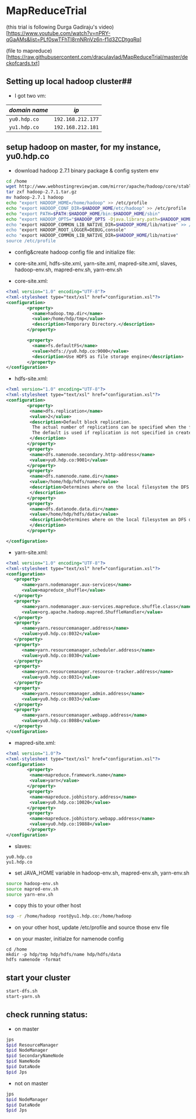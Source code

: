 # MapReduceTrial

 (this trial is following Durga Gadiraju's video)[https://www.youtube.com/watch?v=nPRY-qGaAMs&list=PLf0swTFhTI8rnNRnVz6n-f1d3ZCDtgqRq]

 (file to mapreduce)[https://raw.githubusercontent.com/draculavlad/MapReduceTrial/master/deckofcards.txt]


## Setting up local hadoop cluster##

* I got two vm:

 *domain name* | *ip*
------------|------------
`yu0.hdp.co`|`192.168.212.177`
`yu1.hdp.co`|`192.168.212.181`

## setup hadoop on master, for my instance, yu0.hdp.co
* download hadoop 2.7.1 binary package & config system env
```bash
cd /home
wget http://www.webhostingreviewjam.com/mirror/apache/hadoop/core/stable/hadoop-2.7.1.tar.gz
tar zxf hadoop-2.7.1.tar.gz
mv hadoop-2.7.1 hadoop
echo "export HADOOP_HOME=/home/hadoop" >> /etc/profile
echo "export HADOOP_CONF_DIR=$HADOOP_HOME/etc/hadoop" >> /etc/profile
echo "export PATH=$PATH:$HADOOP_HOME/bin:$HADOOP_HOME/sbin"
echo "export HADOOP_OPTS="$HADOOP_OPTS -Djava.library.path=$HADOOP_HOME/lib/" >> /etc/profile
echo "export HADOOP_COMMON_LIB_NATIVE_DIR=$HADOOP_HOME/lib/native" >> /etc/profile
echo "export HADOOP_ROOT_LOGGER=DEBUG,console"
echo "export HADOOP_COMMON_LIB_NATIVE_DIR=$HADOOP_HOME/lib/native"
source /etc/profile
```
* config&create hadoop config file and initialize file:
* core-site.xml, hdfs-site.xml, yarn-site.xml, mapred-site.xml, slaves, hadoop-env.sh, mapred-env.sh, yarn-env.sh

* core-site.xml:
```xml
<?xml version="1.0" encoding="UTF-8"?>
<?xml-stylesheet type="text/xsl" href="configuration.xsl"?>
<configuration>
        <property>
          <name>hadoop.tmp.dir</name>
          <value>/home/hdp/tmp</value>
          <description>Temporary Directory.</description>
        </property>

        <property>
          <name>fs.defaultFS</name>
          <value>hdfs://yu0.hdp.co:9000</value>
          <description>Use HDFS as file storage engine</description>
        </property>
</configuration>
```

* hdfs-site.xml:
```xml
<?xml version="1.0" encoding="UTF-8"?>
<?xml-stylesheet type="text/xsl" href="configuration.xsl"?>
<configuration>
        <property>
         <name>dfs.replication</name>
         <value>2</value>
         <description>Default block replication.
          The actual number of replications can be specified when the file is created.
          The default is used if replication is not specified in create time.
         </description>
        </property>
        <property>
         <name>dfs.namenode.secondary.http-address</name>
         <value>yu0.hdp.co:9001</value>
        </property>
        <property>
         <name>dfs.namenode.name.dir</name>
         <value>/home/hdp/hdfs/name</value>
         <description>Determines where on the local filesystem the DFS name node should store the name table(fsimage). If this is a comma-delimited list of directories then the name table is replicated in all of the directories, for redundancy.
         </description>
        </property>
        <property>
         <name>dfs.datanode.data.dir</name>
         <value>/home/hdp/hdfs/data</value>
         <description>Determines where on the local filesystem an DFS data node should store its blocks. If this is a comma-delimited list of directories, then data will be stored in all named directories, typically on different devices. Directories that do not exist are ignored.
         </description>
        </property>

</configuration>
```

* yarn-site.xml:
```xml
<?xml version="1.0" encoding="UTF-8"?>
<?xml-stylesheet type="text/xsl" href="configuration.xsl"?>
<configuration>
   <property>
      <name>yarn.nodemanager.aux-services</name>
      <value>mapreduce_shuffle</value>
   </property>
   <property>
      <name>yarn.nodemanager.aux-services.mapreduce.shuffle.class</name>
      <value>org.apache.hadoop.mapred.ShuffleHandler</value>
   </property>
   <property>
      <name>yarn.resourcemanager.address</name>
      <value>yu0.hdp.co:8032</value>
   </property>
   <property>
      <name>yarn.resourcemanager.scheduler.address</name>
      <value>yu0.hdp.co:8030</value>
   </property>
   <property>
      <name>yarn.resourcemanager.resource-tracker.address</name>
      <value>yu0.hdp.co:8031</value>
   </property>
   <property>
      <name>yarn.resourcemanager.admin.address</name>
      <value>yu0.hdp.co:8033</value>
   </property>
   <property>
      <name>yarn.resourcemanager.webapp.address</name>
      <value>yu0.hdp.co:8088</value>
   </property>
</configuration>
```

* mapred-site.xml:
```xml
<?xml version="1.0"?>
<?xml-stylesheet type="text/xsl" href="configuration.xsl"?>
<configuration>
        <property>
         <name>mapreduce.framework.name</name>
         <value>yarn</value>
        </property>
        <property>
         <name>mapreduce.jobhistory.address</name>
         <value>yu0.hdp.co:10020</value>
        </property>
        <property>
         <name>mapreduce.jobhistory.webapp.address</name>
         <value>yu0.hdp.co:19888</value>
        </property>
</configuration>
```

* slaves:
```properties
yu0.hdp.co
yu1.hdp.co
```

* set JAVA_HOME variable in hadoop-env.sh, mapred-env.sh, yarn-env.sh
```bash
source hadoop-env.sh
source mapred-env.sh
source yarn-env.sh
```
* copy this to your other host
```bash
scp -r /home/hadoop root@yu1.hdp.co:/home/hadoop
```

* on your other host, update /etc/profile and source those env file

* on your master, initialze for namenode config
```
cd /home
mkdir -p hdp/tmp hdp/hdfs/name hdp/hdfs/data
hdfs namenode -format
```

## start your cluster
```bash
start-dfs.sh
start-yarn.sh
```

## check running status:
* on master
```bash
jps
$pid ResourceManager
$pid NodeManager
$pid SecondaryNameNode
$pid NameNode
$pid DataNode
$pid Jps
```

* not on master
```bash
jps
$pid NodeManager
$pid DataNode
$pid Jps
```



